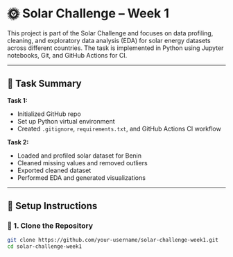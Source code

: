 # 🌞 Solar Challenge – Week 1

This project is part of the Solar Challenge and focuses on data profiling, cleaning, and exploratory data analysis (EDA) for solar energy datasets across different countries. The task is implemented in Python using Jupyter notebooks, Git, and GitHub Actions for CI.

---

## 🔹 Task Summary

**Task 1:**  
- Initialized GitHub repo  
- Set up Python virtual environment  
- Created `.gitignore`, `requirements.txt`, and GitHub Actions CI workflow

**Task 2:**  
- Loaded and profiled solar dataset for Benin  
- Cleaned missing values and removed outliers  
- Exported cleaned dataset  
- Performed EDA and generated visualizations

---

## 🔹 Setup Instructions

### 📁 1. Clone the Repository
```bash
git clone https://github.com/your-username/solar-challenge-week1.git
cd solar-challenge-week1
